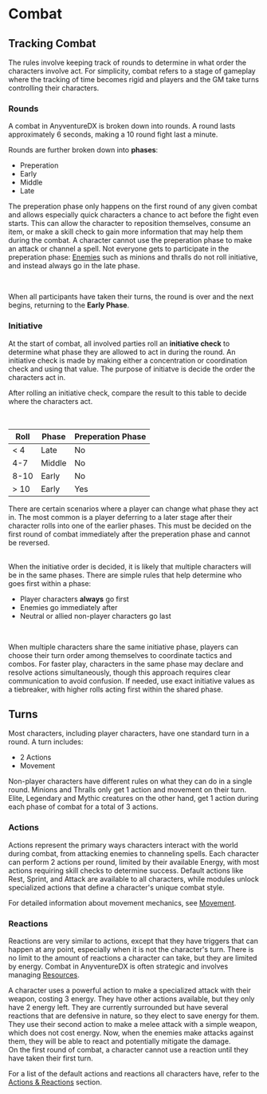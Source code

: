 # Combat


<div class="triangle-line"></div>

## Tracking Combat
The rules involve keeping track of rounds to determine in what order the characters involve act. For simplicity, combat refers to a stage of gameplay where the tracking of time becomes rigid and players and the GM take turns controlling their characters.

### Rounds
A combat in AnyventureDX is broken down into rounds. A round lasts approximately 6 seconds, making a 10 round fight last a minute.

Rounds are further broken down into **phases**:

- Preperation
- Early
- Middle
- Late

The preperation phase only happens on the first round of any given combat and allows especially quick characters a chance to act before the fight even starts. This can allow the character to reposition themselves, consume an item, or make a skill check to gain more information that may help them during the combat. A character cannot use the preperation phase to make an attack or channel a spell. Not everyone gets to participate in the preperation phase: [Enemies](/wiki/enemies) such as minions and thralls do not roll initiative, and instead always go in the late phase. 

<br>

When all participants have taken their turns, the round is over and the next begins, returning to the **Early Phase**. 

### Initiative

At the start of combat, all involved parties roll an **initiative check** to determine what phase they are allowed to act in during the round. An initiative check is made by making either a concentration or coordination check and using that value. The purpose of initiatve is decide the order the characters act in.

After rolling an initiative check, compare the result to this table to decide where the characters act.

<br>

| Roll | Phase | Preperation Phase|
|------|--------|--------|
| < 4 | Late | No |
| 4-7 | Middle | No | 
| 8-10 | Early | No|
| > 10 | Early | Yes|

<div class="note-box">
   There are certain scenarios where a player can change what phase they act in. The most common is a player deferring to a later stage after their character rolls into one of the earlier phases. This must be decided on the first round of combat immediately after the preperation phase and cannot be reversed.
</div>

<br>

When the initiative order is decided, it is likely that multiple characters will be in the same phases. There are simple rules that help determine who goes first within a phase:

- Player characters **always** go first
- Enemies go immediately after
- Neutral or allied non-player characters go last

<br>

When multiple characters share the same initiative phase, players can choose their turn order among themselves to
coordinate tactics and combos. For faster play, characters in the same phase may declare and resolve actions
simultaneously, though this approach requires clear communication to avoid confusion. If needed, use exact
initiative values as a tiebreaker, with higher rolls acting first within the shared phase.


## Turns

Most characters, including player characters, have one standard turn in a round.
A turn includes:
- 2 Actions
- Movement

<div class="note-box">
    Non-player characters have different rules on what they can do in a single round. 
    Minions and Thralls only get 1 action and movement on their turn.
    Elite, Legendary and Mythic creatures on the other hand, get 1 action during each phase of combat for a total of 3 actions.
</div>

### Actions
Actions represent the primary ways characters interact with the world during combat, from attacking enemies to channeling spells. Each character can perform 2 actions per round, limited by their available Energy, with most actions requiring skill checks to determine success. Default actions like Rest, Sprint, and Attack are available to all characters, while modules unlock specialized actions that define a character's unique combat style.

For detailed information about movement mechanics, see [Movement](/wiki/movement).

<div class="triangle-line"></div>

### Reactions

Reactions are very similar to actions, except that they have triggers that can happen at any point, especially when it is not the character's turn. There is no limit to the amount of reactions a character can take, but they are limited by energy. Combat in AnyventureDX is often strategic and involves managing [Resources](/wiki/resources). 

<div class="example-box">
A character uses a powerful action to make a specialized attack with their weapon, costing 3 energy. They have other actions available, but they only have 2 energy left. They are currently surrounded but have several reactions that are defensive in nature, so they elect to save energy for them. They use their second action to make a melee attack with a simple weapon, which does not cost energy. Now, when the enemies make attacks against them, they will be able to react and potentially mitigate the damage.
</div>


<div class="note-box">
    On the first round of combat, a character cannot use a reaction until they have taken their first turn.
</div>


<div class="triangle-line"></div>

For a list of the default actions and reactions all characters have, refer to the [Actions & Reactions](/wiki/actions_and_reactions) section.

